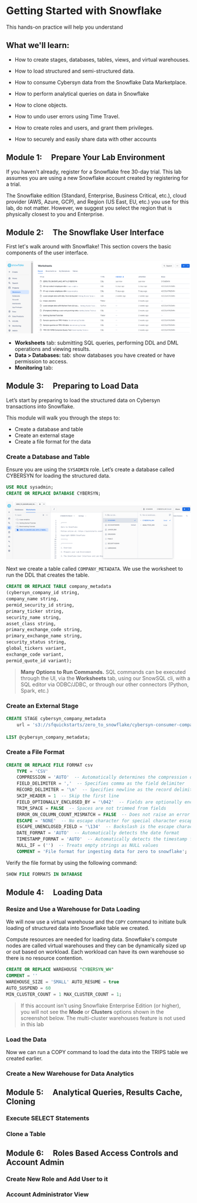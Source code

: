 # Getting Started with Snowflake

This hands-on practice will help you understand

## What we'll learn:

- How to create stages, databases, tables, views, and virtual warehouses.

- How to load structured and semi-structured data.

- How to consume Cybersyn data from the Snowflake Data Marketplace.

- How to perform analytical queries on data in Snowflake

- How to clone objects.

- How to undo user errors using Time Travel.

- How to create roles and users, and grant them privileges.

- How to securely and easily share data with other accounts

## Module 1: &nbsp; &nbsp; Prepare Your Lab Environment

If you haven't already, register for a Snowflake free 30-day trial. This lab assumes you are using a new Snowflake account created by registering for a trial.

The Snowflake edition (Standard, Enterprise, Business Critical, etc.), cloud provider (AWS, Azure, GCP), and Region (US East, EU, etc.) you use for this lab, do not matter. However, we suggest you select the region that is physically closest to you and Enterprise.

## Module 2: &nbsp; &nbsp; The Snowflake User Interface

First let's walk around with Snowflake! This section covers the basic components of the user interface.

![Snowflake UI](/samples/0-getting-started-with-snowflake/static/module2-00.png)

- **Worksheets** tab: submitting SQL queries, performing DDL and DML operations and viewing results.
- **Data > Databases:** tab: show databases you have created or have permission to access.
- **Monitoring** tab:

## Module 3: &nbsp; &nbsp; Preparing to Load Data

Let’s start by preparing to load the structured data on Cybersyn transactions into Snowflake.

This module will walk you through the steps to:

- Create a database and table
- Create an external stage
- Create a file format for the data

### Create a Database and Table

Ensure you are using the `SYSADMIN` role. Let’s create a database called CYBERSYN for loading the structured data.

```SQL
USE ROLE sysadmin;
CREATE OR REPLACE DATABASE CYBERSYN;
```

![](/samples/0-getting-started-with-snowflake/static/module3-00.png)

Next we create a table called `COMPANY_METADATA`. We use the worksheet to run the DDL that creates the table.

```SQL
CREATE OR REPLACE TABLE company_metadata
(cybersyn_company_id string,
company_name string,
permid_security_id string,
primary_ticker string,
security_name string,
asset_class string,
primary_exchange_code string,
primary_exchange_name string,
security_status string,
global_tickers variant,
exchange_code variant,
permid_quote_id variant);
```

> **Many Options to Run Commands.** SQL commands can be executed through the UI, via the **Worksheets** tab, using our SnowSQL cli, with a SQL editor via ODBC/JDBC, or through our other connectors (Python, Spark, etc.)

### Create an External Stage

```SQL
CREATE STAGE cybersyn_company_metadata
    url = 's3://sfquickstarts/zero_to_snowflake/cybersyn-consumer-company-metadata-csv/';

LIST @cybersyn_company_metadata;
```

### Create a File Format

```SQL
CREATE OR REPLACE FILE FORMAT csv
    TYPE = 'CSV'
    COMPRESSION = 'AUTO'  -- Automatically determines the compression of files
    FIELD_DELIMITER = ','  -- Specifies comma as the field delimiter
    RECORD_DELIMITER = '\n'  -- Specifies newline as the record delimiter
    SKIP_HEADER = 1  -- Skip the first line
    FIELD_OPTIONALLY_ENCLOSED_BY = '\042'  -- Fields are optionally enclosed by double quotes (ASCII code 34)
    TRIM_SPACE = FALSE  -- Spaces are not trimmed from fields
    ERROR_ON_COLUMN_COUNT_MISMATCH = FALSE  -- Does not raise an error if the number of fields in the data file varies
    ESCAPE = 'NONE'  -- No escape character for special character escaping
    ESCAPE_UNENCLOSED_FIELD = '\134'  -- Backslash is the escape character for unenclosed fields
    DATE_FORMAT = 'AUTO'  -- Automatically detects the date format
    TIMESTAMP_FORMAT = 'AUTO'  -- Automatically detects the timestamp format
    NULL_IF = ('')  -- Treats empty strings as NULL values
    COMMENT = 'File format for ingesting data for zero to snowflake';
```

Verify the file format by using the following command:

```SQL
SHOW FILE FORMATS IN DATABASE
```

## Module 4: &nbsp; &nbsp; Loading Data

### Resize and Use a Warehouse for Data Loading

We will now use a virtual warehouse and the `COPY` command to initiate bulk loading of structured data into Snowflake table we created.

Compute resources are needed for loading data. Snowflake's compute nodes are called virtual warehouses and they can be dynamically sized up or out based on workload. Each workload can have its own warehouse so there is no resource contention.

```SQL
CREATE OR REPLACE WAREHOUSE "CYBERSYN_WH"
COMMENT = ''
WAREHOUSE_SIZE = 'SMALL' AUTO_RESUME = true
AUTO_SUSPEND = 60
MIN_CLUSTER_COUNT = 1 MAX_CLUSTER_COUNT = 1;
```

> If this account isn't using Snowflake Enterprise Edition (or higher), you will not see the **Mode** or **Clusters** options shown in the screenshot below. The multi-cluster warehouses feature is not used in this lab

### Load the Data

Now we can run a COPY command to load the data into the TRIPS table we created earlier.

### Create a New Warehouse for Data Analytics

## Module 5: &nbsp; &nbsp; Analytical Queries, Results Cache, Cloning

### Execute SELECT Statements

### Clone a Table

## Module 6: &nbsp; &nbsp; Roles Based Access Controls and Account Admin

### Create New Role and Add User to it

### Account Administrator View
